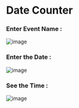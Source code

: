 # Date Counter

### Enter Event Name :

![image](https://user-images.githubusercontent.com/72241207/171022675-9c392af9-0a88-4ce7-8971-08bab8aee858.png)

### Enter the Date :

![image](https://user-images.githubusercontent.com/72241207/171022684-af6fe0c7-0728-47f0-adc9-6044c9003416.png)

### See the Time :

![image](https://user-images.githubusercontent.com/72241207/171022484-8607c549-ea77-445d-b556-d2a4211db548.png)
